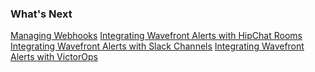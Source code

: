 ### What's Next

[Managing Webhooks](https://community.wavefront.com/docs/DOC-1054)
[Integrating Wavefront Alerts with HipChat Rooms](https://community.wavefront.com/docs/DOC-1055)
[Integrating Wavefront Alerts with Slack Channels](https://community.wavefront.com/docs/DOC-1183)
[Integrating Wavefront Alerts with VictorOps](https://community.wavefront.com/docs/DOC-1251)